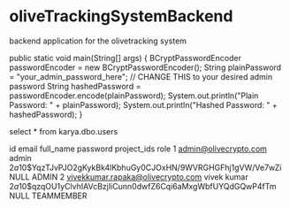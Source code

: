 # oliveTrackingSystemBackend
backend application for the olivetracking system

 public static void main(String[] args) {
	        BCryptPasswordEncoder passwordEncoder = new BCryptPasswordEncoder();
	        String plainPassword = "your_admin_password_here"; // CHANGE THIS to your desired admin password
	        String hashedPassword = passwordEncoder.encode(plainPassword);
	        System.out.println("Plain Password: " + plainPassword);
	        System.out.println("Hashed Password: " + hashedPassword);
	    }

select * from karya.dbo.users

id	email	full_name	password	project_ids	role
1	admin@olivecrypto.com	admin	$2a$10$YqzTJvPJO2gKykBk4lKbhuGy0CJOxHN/9WVRGHGFhj1gVW/Ve7wZi	NULL	ADMIN
2	vivekkumar.rapaka@olivecrypto.com	vivek kumar	$2a$10$qzqOU1yClvhIAVcBzjIiCunn0dwfZ6Cqi6aMxgWbfUYQdGQwP4fTm	NULL	TEAMMEMBER
